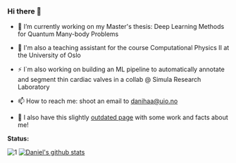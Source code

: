 ### Hi there 👋

<!--
**Daniel-Haas-B/Daniel-Haas-B** is a ✨ _special_ ✨ repository because its `README.md` (this file) appears on your GitHub profile.

Here are some ideas to get you started:

- 🌱 I’m currently learning ...
- 👯 I’m looking to collaborate on ...
- 🤔 I’m looking for help with ...
- 💬 Ask me about ...
- 📫 How to reach me: ...
- 😄 Pronouns: ...
- ⚡ Fun fact: ...
-->

- 🔭 I’m currently working on my Master's thesis: Deep Learning Methods for Quantum Many-body Problems
- 📖 I'm also a teaching assistant for the course Computational Physics II at the University of Oslo
- ⚡ I`m also working on building an ML pipeline to automatically annotate and segment thin cardiac valves in a collab @ Simula Research Laboratory


- 📫 How to reach me: shoot an email to danihaa@uio.no
- 🌱 I also have this slightly [outdated page](https://daniel-haas-b.github.io/) with some work and facts about me!

**Status:**

![1](https://github-readme-stats.vercel.app/api/top-langs/?username=Daniel-Haas-B&theme=aura) [![Daniel's github stats](https://github-readme-stats.vercel.app/api?username=Daniel-Haas-B&theme=aura)](https://github.com/Daniel-Haas-B/github-readme-stats)
